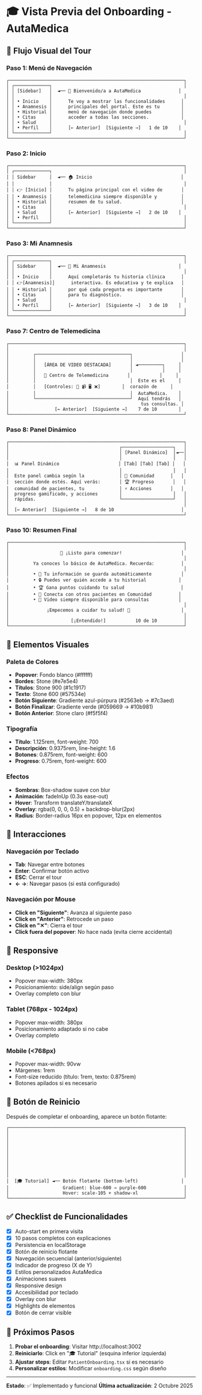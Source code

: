 # 🎓 Vista Previa del Onboarding - AutaMedica

## 📸 Flujo Visual del Tour

### Paso 1: Menú de Navegación
```
┌─────────────────────────────────────────────────────────────────┐
│ ┌─────────────┐                                                 │
│ │ [Sidebar]   │  ◄── 🏥 Bienvenido/a a AutaMedica              │
│ │             │                                                 │
│ │ • Inicio    │      Te voy a mostrar las funcionalidades      │
│ │ • Anamnesis │      principales del portal. Este es tu        │
│ │ • Historial │      menú de navegación donde puedes           │
│ │ • Citas     │      acceder a todas las secciones.            │
│ │ • Salud     │                                                 │
│ │ • Perfil    │      [← Anterior]  [Siguiente →]   1 de 10    │
│ └─────────────┘                                                 │
└─────────────────────────────────────────────────────────────────┘
```

### Paso 2: Inicio
```
┌─────────────────────────────────────────────────────────────────┐
│ ┌─────────────┐                                                 │
│ │ Sidebar     │  ◄── 🏠 Inicio                                 │
│ │             │                                                 │
│ │ 👉 [Inicio] │      Tu página principal con el video de       │
│ │ • Anamnesis │      telemedicina siempre disponible y         │
│ │ • Historial │      resumen de tu salud.                      │
│ │ • Citas     │                                                 │
│ │ • Salud     │      [← Anterior]  [Siguiente →]   2 de 10    │
│ │ • Perfil    │                                                 │
│ └─────────────┘                                                 │
└─────────────────────────────────────────────────────────────────┘
```

### Paso 3: Mi Anamnesis
```
┌─────────────────────────────────────────────────────────────────┐
│ ┌─────────────┐                                                 │
│ │ Sidebar     │  ◄── 📖 Mi Anamnesis                           │
│ │             │                                                 │
│ │ • Inicio    │      Aquí completarás tu historia clínica      │
│ │ 👉[Anamnesis]│      interactiva. Es educativa y te explica   │
│ │ • Historial │      por qué cada pregunta es importante       │
│ │ • Citas     │      para tu diagnóstico.                      │
│ │ • Salud     │                                                 │
│ │ • Perfil    │      [← Anterior]  [Siguiente →]   3 de 10    │
│ └─────────────┘                                                 │
└─────────────────────────────────────────────────────────────────┘
```

### Paso 7: Centro de Telemedicina
```
┌─────────────────────────────────────────────────────────────────┐
│                                                                 │
│         ┌───────────────────────────────────┐                  │
│         │                                   │                  │
│         │   [ÁREA DE VIDEO DESTACADA]       │ ◄─────────┐     │
│         │                                   │           │     │
│         │   🎥 Centro de Telemedicina       │           │     │
│         │                                   │  Este es el     │
│         │   [Controles: 🎤 📹 🖥️ ❌]        │  corazón de     │
│         │                                   │  AutaMedica.    │
│         └───────────────────────────────────┘  Aquí tendrás   │
│                                                 tus consultas. │
│                 [← Anterior]  [Siguiente →]    7 de 10        │
└─────────────────────────────────────────────────────────────────┘
```

### Paso 8: Panel Dinámico
```
┌─────────────────────────────────────────────────────────────────┐
│                                         ┌───────────────────┐   │
│                                         │ [Panel Dinámico]  │◄──│
│                                         │                   │   │
│  📊 Panel Dinámico                      │ [Tab] [Tab] [Tab] │   │
│                                         │                   │   │
│  Este panel cambia según la             │ 💬 Comunidad      │   │
│  sección donde estés. Aquí verás:       │ 🏆 Progreso       │   │
│  comunidad de pacientes, tu             │ ⚡ Acciones       │   │
│  progreso gamificado, y acciones        │                   │   │
│  rápidas.                               └───────────────────┘   │
│                                                                 │
│  [← Anterior]  [Siguiente →]   8 de 10                         │
└─────────────────────────────────────────────────────────────────┘
```

### Paso 10: Resumen Final
```
┌─────────────────────────────────────────────────────────────────┐
│                                                                 │
│                   🎉 ¡Listo para comenzar!                      │
│                                                                 │
│         Ya conoces lo básico de AutaMedica. Recuerda:          │
│                                                                 │
│         • 💾 Tu información se guarda automáticamente           │
│         • 🔒 Puedes ver quién accede a tu historial            │
│         • 🏆 Gana puntos cuidando tu salud                     │
│         • 💬 Conecta con otros pacientes en Comunidad          │
│         • 🎥 Video siempre disponible para consultas           │
│                                                                 │
│              ¡Empecemos a cuidar tu salud! 🌟                   │
│                                                                 │
│                       [¡Entendido!]           10 de 10          │
└─────────────────────────────────────────────────────────────────┘
```

## 🎨 Elementos Visuales

### Paleta de Colores

- **Popover**: Fondo blanco (#ffffff)
- **Bordes**: Stone (#e7e5e4)
- **Títulos**: Stone 900 (#1c1917)
- **Texto**: Stone 600 (#57534e)
- **Botón Siguiente**: Gradiente azul-púrpura (#2563eb → #7c3aed)
- **Botón Finalizar**: Gradiente verde (#059669 → #10b981)
- **Botón Anterior**: Stone claro (#f5f5f4)

### Tipografía

- **Título**: 1.125rem, font-weight: 700
- **Descripción**: 0.9375rem, line-height: 1.6
- **Botones**: 0.875rem, font-weight: 600
- **Progreso**: 0.75rem, font-weight: 600

### Efectos

- **Sombras**: Box-shadow suave con blur
- **Animación**: fadeInUp (0.3s ease-out)
- **Hover**: Transform translateY/translateX
- **Overlay**: rgba(0, 0, 0, 0.5) + backdrop-blur(2px)
- **Radius**: Border-radius 16px en popover, 12px en elementos

## 🔄 Interacciones

### Navegación por Teclado

- **Tab**: Navegar entre botones
- **Enter**: Confirmar botón activo
- **ESC**: Cerrar el tour
- **← →**: Navegar pasos (si está configurado)

### Navegación por Mouse

- **Click en "Siguiente"**: Avanza al siguiente paso
- **Click en "Anterior"**: Retrocede un paso
- **Click en "✕"**: Cierra el tour
- **Click fuera del popover**: No hace nada (evita cierre accidental)

## 📱 Responsive

### Desktop (>1024px)
- Popover max-width: 380px
- Posicionamiento: side/align según paso
- Overlay completo con blur

### Tablet (768px - 1024px)
- Popover max-width: 380px
- Posicionamiento adaptado si no cabe
- Overlay completo

### Mobile (<768px)
- Popover max-width: 90vw
- Márgenes: 1rem
- Font-size reducido (título: 1rem, texto: 0.875rem)
- Botones apilados si es necesario

## 🎯 Botón de Reinicio

Después de completar el onboarding, aparece un botón flotante:

```
┌─────────────────────────────────────────────────────────────────┐
│                                                                 │
│                                                                 │
│                                                                 │
│                                                                 │
│                                                                 │
│                                                                 │
│                                                                 │
│                                                                 │
│                                                                 │
│  [🎓 Tutorial] ◄── Botón flotante (bottom-left)                │
│                    Gradient: blue-600 → purple-600              │
│                    Hover: scale-105 + shadow-xl                 │
└─────────────────────────────────────────────────────────────────┘
```

## ✅ Checklist de Funcionalidades

- [x] Auto-start en primera visita
- [x] 10 pasos completos con explicaciones
- [x] Persistencia en localStorage
- [x] Botón de reinicio flotante
- [x] Navegación secuencial (anterior/siguiente)
- [x] Indicador de progreso (X de Y)
- [x] Estilos personalizados AutaMedica
- [x] Animaciones suaves
- [x] Responsive design
- [x] Accesibilidad por teclado
- [x] Overlay con blur
- [x] Highlights de elementos
- [x] Botón de cerrar visible

## 🚀 Próximos Pasos

1. **Probar el onboarding**: Visitar http://localhost:3002
2. **Reiniciarlo**: Click en "🎓 Tutorial" (esquina inferior izquierda)
3. **Ajustar steps**: Editar `PatientOnboarding.tsx` si es necesario
4. **Personalizar estilos**: Modificar `onboarding.css` según diseño

---

**Estado**: ✅ Implementado y funcional
**Última actualización**: 2 Octubre 2025
